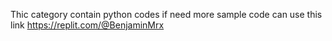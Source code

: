 Thic category contain python codes
if need more sample code can use this link
https://replit.com/@BenjaminMrx

